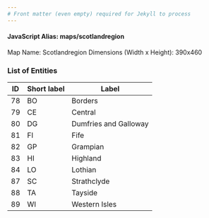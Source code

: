 ```yaml
---
# Front matter (even empty) required for Jekyll to process
---
```


#### JavaScript Alias: maps/scotlandregion

Map Name: Scotlandregion
Dimensions (Width x Height): 390x460





### List of Entities

ID | Short label | Label
---|---|---|
78|BO|Borders
79|CE|Central
80|DG|Dumfries and Galloway
81|FI|Fife
82|GP|Grampian
83|HI|Highland
84|LO|Lothian
87|SC|Strathclyde
88|TA|Tayside
89|WI|Western Isles

